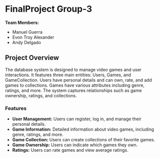 # FinalProject Group-3

**Team Members:**
- Manuel Guerra
- Evon Troy Alexander
- Andy Delgado

## Project Overview

The database system is designed to manage video games and user interactions. It features three main entities: Users, Games, and GameCollection. Users have personal details and can own, rate, and add games to collections. Games have various attributes including genre, ratings, and more. The system captures relationships such as game ownership, ratings, and collections.

### Features

- **User Management:** Users can register, log in, and manage their personal details.
- **Game Information:** Detailed information about video games, including genre, ratings, and more.
- **Game Collection:** Users can create collections of their favorite games.
- **Game Ownership:** Users can indicate which games they own.
- **Ratings:** Users can rate games and view average ratings.
